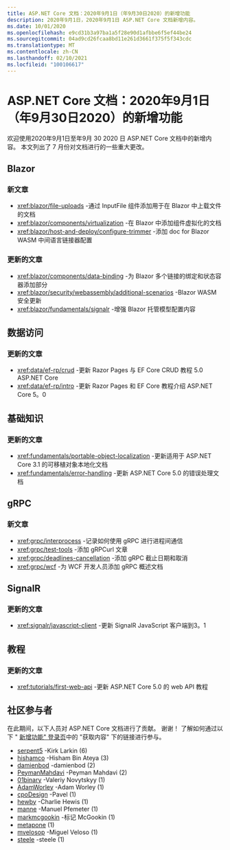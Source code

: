 ```yaml
---
title: ASP.NET Core 文档：2020年9月1日（年9月30日2020）的新增功能
description: 2020年9月1日，2020年9月1日 ASP.NET Core 文档新增内容。
ms.date: 10/01/2020
ms.openlocfilehash: e9cd31b3a97ba1a5f28e90d1afbbe6f5ef44be24
ms.sourcegitcommit: 04ad9cd26fcaa8bd11e261d3661f375f5f343cdc
ms.translationtype: MT
ms.contentlocale: zh-CN
ms.lasthandoff: 02/10/2021
ms.locfileid: "100106617"
---
```

# <a name="aspnet-core-docs-whats-new-for-september-1-2020---september-30-2020"></a>ASP.NET Core 文档：2020年9月1日（年9月30日2020）的新增功能

欢迎使用2020年9月1日至年9月 30 2020 日 ASP.NET Core 文档中的新增内容。 本文列出了 7 月份对文档进行的一些重大更改。

## <a name="blazor"></a>Blazor

### <a name="new-articles"></a>新文章

- <xref:blazor/file-uploads> -通过 InputFile 组件添加用于在 Blazor 中上载文件的文档
- <xref:blazor/components/virtualization> -在 Blazor 中添加组件虚拟化的文档
- <xref:blazor/host-and-deploy/configure-trimmer> -添加 doc for Blazor WASM 中间语言链接器配置

### <a name="updated-articles"></a>更新的文章

- <xref:blazor/components/data-binding> -为 Blazor 多个链接的绑定和状态容器添加部分
- <xref:blazor/security/webassembly/additional-scenarios> -Blazor WASM 安全更新
- <xref:blazor/fundamentals/signalr> -增强 Blazor 托管模型配置内容

## <a name="data-access"></a>数据访问

### <a name="updated-articles"></a>更新的文章

- <xref:data/ef-rp/crud> -更新 Razor Pages 与 EF Core CRUD 教程 5.0 ASP.NET Core
- <xref:data/ef-rp/intro> -更新 Razor Pages 和 EF Core 教程介绍 ASP.NET Core 5。0

## <a name="fundamentals"></a>基础知识

### <a name="updated-articles"></a>更新的文章

- <xref:fundamentals/portable-object-localization> -更新适用于 ASP.NET Core 3.1 的可移植对象本地化文档
- <xref:fundamentals/error-handling> -更新 ASP.NET Core 5.0 的错误处理文档

## <a name="grpc"></a>gRPC

### <a name="new-articles"></a>新文章

- <xref:grpc/interprocess> -记录如何使用 gRPC 进行进程间通信
- <xref:grpc/test-tools> -添加 gRPCurl 文章
- <xref:grpc/deadlines-cancellation> -添加 gRPC 截止日期和取消
- <xref:grpc/wcf> -为 WCF 开发人员添加 gRPC 概述文档

## <a name="signalr"></a>SignalR

### <a name="updated-articles"></a>更新的文章

- <xref:signalr/javascript-client> -更新 SignalR JavaScript 客户端到3。1

## <a name="tutorials"></a>教程

### <a name="updated-articles"></a>更新的文章

- <xref:tutorials/first-web-api> -更新 ASP.NET Core 5.0 的 web API 教程

## <a name="community-contributors"></a>社区参与者

在此期间，以下人员对 ASP.NET Core 文档进行了贡献。 谢谢！ 了解如何通过以下 " [新增功能" 登录页](index.yml)中的 "获取内容" 下的链接进行参与。

- [serpent5](https://github.com/serpent5) -Kirk Larkin (6) 
- [hishamco](https://github.com/hishamco) -Hisham Bin Ateya (3) 
- [damienbod](https://github.com/damienbod) -damienbod (2) 
- [PeymanMahdavi](https://github.com/PeymanMahdavi) -Peyman Mahdavi (2) 
- [01binary](https://github.com/01binary) -Valeriy Novytskyy (1) 
- [AdamWorley](https://github.com/AdamWorley) -Adam Worley (1) 
- [cpoDesign](https://github.com/cpoDesign) -Pavel (1) 
- [hewby](https://github.com/hewby) -Charlie Hewis (1) 
- [manne](https://github.com/manne) -Manuel Pfemeter (1) 
- [markmcgookin](https://github.com/markmcgookin) -标记 McGookin (1) 
- [metapone](https://github.com/metapone) (1) 
- [mvelosop](https://github.com/mvelosop) -Miguel Veloso (1) 
- [steele](https://github.com/patrick-steele) -steele (1) 
